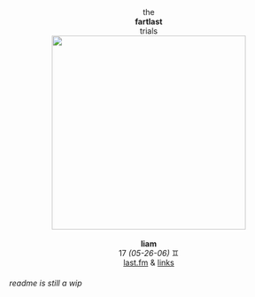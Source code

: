 <div align="center">the<br><b>fartlast</b><br>trials<br>
<img src ="https://static.wikia.nocookie.net/outlast/images/9/96/OL_Trials_-_Valentine%27s_Day_Card_2023.png/revision/latest/scale-to-width-down/1000?cb=20230219080627" height="350"> 
</div><br>
<div align="center">
<b>liam</b><br>
17 <i>(05-26-06)</i> ♊︎<br>
  <a href="https://www.last.fm/user/cogyxx">last.fm</a> & <a href="https://rentry.co/cogy">links</a>
</div>
<h6>readme is still a wip</h6>

